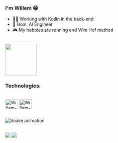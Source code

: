 ### I'm Willem 😁

- 👨‍💻 Working with Kotlin in the back-end
- 🧠 Goal: AI Engineer
- 🎮 My hobbies are running and Wim Hof method

##
  
  <img height="100em" src="https://github-readme-stats.vercel.app/api/top-langs/?username=willemromao&layout=compact&langs_count=7&theme=dark"/>


### Technologies:

<div style="display: inline_block"><br>
  <img align="center" alt="Willem-Spring" height="30" width="40" src="https://cdn.jsdelivr.net/gh/devicons/devicon/icons/spring/spring-original.svg">
  <img align="center" alt="Willem-PostgreSQL" height="30" width="40" src="https://cdn.jsdelivr.net/gh/devicons/devicon/icons/postgresql/postgresql-original.svg">
  
##
  
  ![Snake animation](https://github.com/willemromao/willemromao/blob/output/github-contribution-grid-snake.svg)
  
##
 
<div>
   <a href="https://www.linkedin.com/in/franciscowillem" target="_blank"><img src="https://img.shields.io/badge/-LinkedIn-%230077B5?style=for-the-badge&logo=linkedin&logoColor=white" target="_blank"></a>
  <a href="https://open.spotify.com/user/t2mhqwyecljybxjrab1osi25v" target="_blank"><img src="https://img.shields.io/badge/Spotify-1ED760?&style=for-the-badge&logo=spotify&logoColor=white" target="_blank"></a>
</div>
